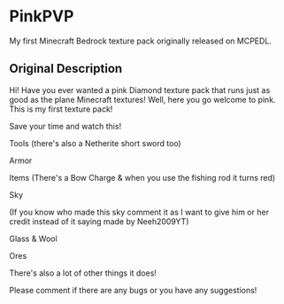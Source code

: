 # PinkPVP
My first Minecraft Bedrock texture pack originally released on MCPEDL.

## Original Description

Hi! Have you ever wanted a pink Diamond texture pack that runs just as good as the plane Minecraft textures! Well, here you go welcome to pink. This is my first texture pack!

Save your time and watch this!





Tools (there's also a Netherite short sword too)





Armor





Items (There's a Bow Charge & when you use the fishing rod it turns red)





Sky 



(If you know who made this sky comment it as I want to give him or her credit instead of it saying made by Neeh2009YT)

Glass & Wool





Ores





There's also a lot of other things it does!

Please comment if there are any bugs or you have any suggestions! 
